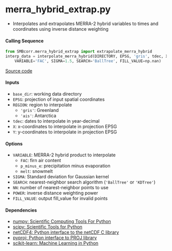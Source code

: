 merra_hybrid_extrap.py
======================

- Interpolates and extrapolates MERRA-2 hybrid variables to times and coordinates using inverse distance weighting

#### Calling Sequence
```python
from SMBcorr.merra_hybrid_extrap import extrapolate_merra_hybrid
interp_data = interpolate_merra_hybrid(DIRECTORY, EPSG, 'gris', tdec, X, Y,
    VARIABLE='FAC', SIGMA=1.5, SEARCH='BallTree', FILL_VALUE=np.nan)
```
[Source code](https://github.com/tsutterley/SMBcorr/blob/master/SMBcorr/merra_hybrid_extrap.py)

#### Inputs
- `base_dir`: working data directory
- `EPSG`: projection of input spatial coordinates  
- `REGION`: region to interpolate
    * `'gris'`: Greenland
    * `'ais'`: Antarctica
- `tdec`: dates to interpolate in year-decimal  
- `X`: x-coordinates to interpolate in projection EPSG  
- `Y`: y-coordinates to interpolate in projection EPSG  

#### Options
- `VARIABLE`: MERRA-2 hybrid product to interpolate  
    * `FAC`: firn air content
    * `p_minus_e`: precipitation minus evaporation
    * `melt`: snowmelt
- `SIGMA`: Standard deviation for Gaussian kernel  
- `SEARCH`: nearest-neighbor search algorithm (`'BallTree'` or `'KDTree'`)  
- `NN`: number of nearest-neighbor points to use  
- `POWER`: inverse distance weighting power  
- `FILL_VALUE`: output fill_value for invalid points  

#### Dependencies
- [numpy: Scientific Computing Tools For Python](http://www.numpy.org)  
- [scipy: Scientific Tools for Python](http://www.scipy.org/)  
- [netCDF4: Python interface to the netCDF C library](https://unidata.github.io/netcdf4-python/netCDF4/index.html)  
- [pyproj: Python interface to PROJ library](https://pypi.org/project/pyproj/)  
- [scikit-learn: Machine Learning in Python](http://scikit-learn.org/stable/index.html)
